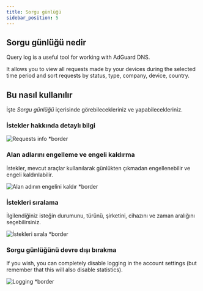 ```yaml
---
title: Sorgu günlüğü
sidebar_position: 5
---
```


## Sorgu günlüğü nedir

Query log is a useful tool for working with AdGuard DNS.

It allows you to view all requests made by your devices during the selected time period and sort requests by status, type, company, device, country.

## Bu nasıl kullanılır

İşte _Sorgu günlüğü_ içerisinde görebilecekleriniz ve yapabilecekleriniz.

### İstekler hakkında detaylı bilgi

![Requests info \*border](https://cdn.adtidy.org/content/kb/dns/private/new_dns/statistics/detailed_info.png)

### Alan adlarını engelleme ve engeli kaldırma

İstekler, mevcut araçlar kullanılarak günlükten çıkmadan engellenebilir ve engeli kaldırılabilir.

![Alan adının engelini kaldır \*border](https://cdn.adtidy.org/content/kb/dns/private/new_dns/statistics/unblock_domain.png)

### İstekleri sıralama

İlgilendiğiniz isteğin durumunu, türünü, şirketini, cihazını ve zaman aralığını seçebilirsiniz.

![İstekleri sırala \*border](https://cdn.adtidy.org/content/kb/dns/private/new_dns/statistics/query_sorted.png)

### Sorgu günlüğünü devre dışı bırakma

If you wish, you can completely disable logging in the account settings (but remember that this will also disable statistics).

![Logging \*border](https://cdn.adtidy.org/content/kb/dns/private/new_dns/statistics/logging.png)
